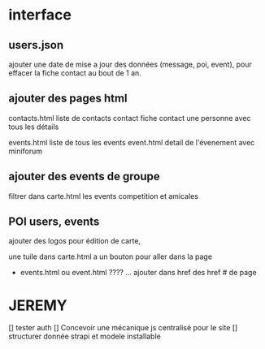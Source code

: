 






# interface
## users.json
ajouter une date de mise a jour des données (message, poi, event), pour effacer la fiche contact au bout de 1 an.  


## ajouter des pages html
contacts.html liste de contacts
contact fiche contact une personne avec tous les détails

events.html liste de tous les events
event.html detail de l'évenement avec miniforum

## ajouter des events de groupe
filtrer dans carte.html les events competition et amicales



  
## POI users, events
ajouter des logos pour édition de carte, 



une tuile dans carte.html a un bouton pour aller dans la page
- events.html ou event.html ???? ... ajouter dans href des href # de page



# JEREMY
[] tester auth
[] Concevoir une mécanique js centralisé pour le site
[] structurer donnée strapi et modele installable